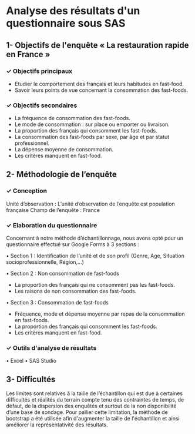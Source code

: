 # Analyse des résultats d'un questionnaire sous SAS



## 1- Objectifs de l'enquête « La restauration rapide en France »

### ✓ Objectifs principaux

- Etudier le comportement des français et leurs habitudes en fast-food.
- Savoir leurs points de vue concernant la consommation des fast-foods.

### ✓ Objectifs secondaires

- La fréquence de consommation des fast-foods.
- Le mode de consommation : sur place ou emporter ou livraison.
- La proportion des français qui consomment les fast-foods.
- La consommation des fast-foods par sexe, par âge et par statut professionnel.
- La dépense moyenne de consommation.
- Les critères manquent en fast-food.


## 2- Méthodologie de l’enquête

### ✓ Conception

Unité d’observation : L’unité d’observation de l’enquête est population française
Champ de l’enquête : France

### ✓ Elaboration du questionnaire

Concernant à notre méthode d’échantillonnage, nous avons opté pour un questionnaire effectué sur Google Forms à 3 sections :

• Section 1 : Identification de l’unité et de son profil (Genre, Age, Situation socioprofessionnelle, Région,...)

• Section 2 : Non consommation de fast-foods

- La proportion des français qui ne consomment pas les fast-foods.
- Les raisons de non consommation des fast-foods.

• Section 3 : Consommation de fast-foods

- Fréquence, mode et dépense moyenne par repas de la consommation en fast-foods.
- La proportion des français qui consomment les fast-foods.
- Les critères manquent en fast-food.

### ✓ Outils d'analyse de résultats

• Excel
• SAS Studio 


## 3- Difficultés

Les limites sont relatives à la taille de l’échantillon qui est due à certaines difficultés et réalités du terrain compte tenu des contraintes de temps, de défaut, de la dispersion des enquêtés et surtout de la non disponibilité d’une base de sondage. Pour pallier cette limitation, la méthode de bootstrap a été utilisée afin d'augmenter la taille de l'échantillon et ainsi améliorer la représentativité des résultats.
